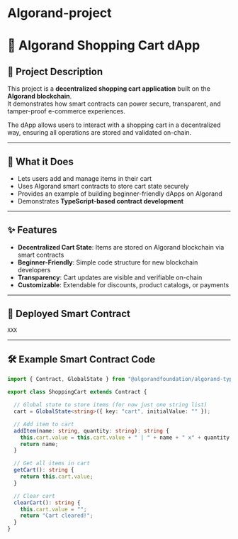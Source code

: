 # Algorand-project
# 🛒 Algorand Shopping Cart dApp

## 📖 Project Description  
This project is a **decentralized shopping cart application** built on the **Algorand blockchain**.  
It demonstrates how smart contracts can power secure, transparent, and tamper-proof e-commerce experiences.  

The dApp allows users to interact with a shopping cart in a decentralized way, ensuring all operations are stored and validated on-chain.  

---

## 🚀 What it Does  
- Lets users add and manage items in their cart  
- Uses Algorand smart contracts to store cart state securely  
- Provides an example of building beginner-friendly dApps on Algorand  
- Demonstrates **TypeScript-based contract development**  

---

## ✨ Features  
- **Decentralized Cart State**: Items are stored on Algorand blockchain via smart contracts  
- **Beginner-Friendly**: Simple code structure for new blockchain developers  
- **Transparency**: Cart updates are visible and verifiable on-chain  
- **Customizable**: Extendable for discounts, product catalogs, or payments  

---

## 🔗 Deployed Smart Contract  
`XXX`

---

## 🛠 Example Smart Contract Code  

```typescript
import { Contract, GlobalState } from "@algorandfoundation/algorand-typescript";

export class ShoppingCart extends Contract {

  // Global state to store items (for now just one string list)
  cart = GlobalState<string>({ key: "cart", initialValue: "" });

  // Add item to cart
  addItem(name: string, quantity: string): string {
    this.cart.value = this.cart.value + " | " + name + " x" + quantity;
    return name;
  }

  // Get all items in cart
  getCart(): string {
    return this.cart.value;
  }

  // Clear cart
  clearCart(): string {
    this.cart.value = "";
    return "Cart cleared!";
  }
}
